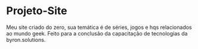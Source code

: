 # Projeto-Site
 Meu site criado do zero, sua temática é de séries, jogos e hqs relacionados ao mundo geek. Feito para a conclusão da capacitação de tecnologias da byron.solutions.
